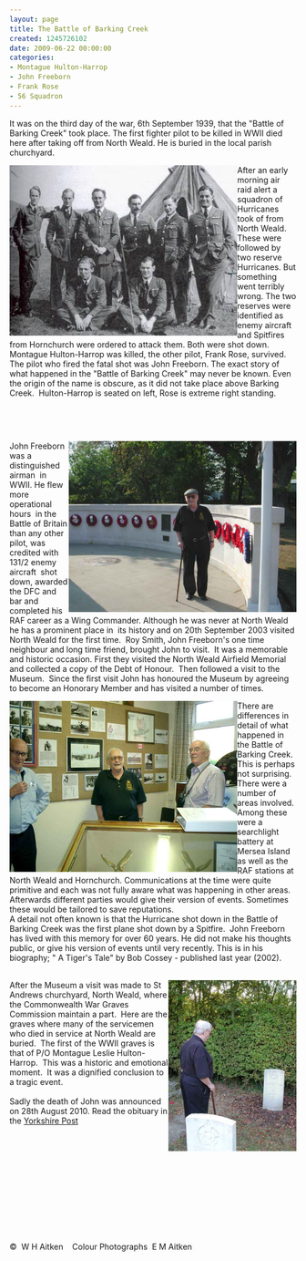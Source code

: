 ```yaml
---
layout: page
title: The Battle of Barking Creek
created: 1245726102
date: 2009-06-22 00:00:00
categories:
- Montague Hulton-Harrop
- John Freeborn
- Frank Rose
- 56 Squadron
---
```

<p>It was on the third day of the war, 6th September 1939, that the &quot;Battle of Barking Creek&quot; took place. The first fighter pilot to be killed in WWII died here after taking off from North Weald. He is buried in the local parish churchyard.</p><p><img class="article" height="299" width="400" align="left" alt="56 Squadron group including Montague Hulton-Harrop and Frank Rose" src="/images/BarkingCreek_56_Sqd_group_0.jpg" /> After an early morning air raid alert a squadron of Hurricanes took of from North Weald. These were followed by two reserve Hurricanes. But something went terribly wrong. The two reserves were identified as enemy aircraft and Spitfires from Hornchurch were ordered to attack them. Both were shot down. Montague Hulton-Harrop was killed, the other pilot, Frank Rose, survived. The pilot who fired the fatal shot was John Freeborn. The exact story of what happened in the &quot;Battle of Barking Creek&quot; may never be known. Even the origin of the name is obscure, as it did not take place above Barking Creek.&nbsp; Hulton-Harrop is seated on left, Rose is extreme right standing.</p><p>&nbsp;</p><p>&nbsp;</p><p><img class="article" height="300" width="400" align="right" alt="Battle of Barking Creek memorial" src="/images/BarkingCreek_memorial.jpg" />John Freeborn was a distinguished airman&nbsp; in WWII. He flew more operational hours&nbsp; in the Battle of Britain than any other pilot, was credited with 131/2 enemy aircraft&nbsp; shot down, awarded the DFC and bar and completed his RAF career as a Wing Commander. Although he was never at North Weald he has a prominent place in&nbsp; its history and on 20th September 2003 visited North Weald for the first time.&nbsp; Roy Smith, John Freeborn's one time neighbour and long time friend, brought John to visit.&nbsp; It was a memorable and historic occasion. First they visited the North Weald Airfield Memorial and collected a copy of the Debt of Honour.&nbsp; Then followed a visit to the Museum.&nbsp; Since the first visit John has honoured the Museum by agreeing to become an Honorary Member and has visited a number of times.</p><p><img class="article" height="300" width="400" align="left" alt="William Aitken, John Freeborn & Roy Smith at North Weald Airfield Museum" src="/images/museum1.jpg" />There are differences in detail of what happened in the Battle of Barking Creek.&nbsp; This is perhaps not surprising. There were a number of areas involved. Among these were a searchlight battery at Mersea Island as well as the RAF stations at North Weald and Hornchurch. Communications at the time were quite primitive and each was not fully aware what was happening in other areas. Afterwards different parties would give their version of events. Sometimes these would be tailored to save reputations.<br />A detail not often known is that the Hurricane shot down in the Battle of Barking Creek was the first plane shot down by a Spitfire.&nbsp; John Freeborn has lived with this memory for over 60 years. He did not make his thoughts public, or give his version of events until very recently. This is in his biography; &quot;                                               A Tiger's Tale&quot; by Bob Cossey - published last year (2002).<br />&nbsp;</p><p><img class="article" height="300" width="225" align="right" src="/images/churchyard1.jpg" alt="John Freeborn at St Andrews churchyard North Weald" /> After the Museum a visit was made to St Andrews churchyard, North Weald, where the Commonwealth War Graves Commission maintain a part.&nbsp; Here are the graves where many of the servicemen who died in service at North Weald are buried.&nbsp; The first of the WWII graves is that of P/O Montague Leslie Hulton-Harrop.&nbsp; This was a historic and emotional moment.&nbsp; It was a dignified conclusion to a tragic event.<br /><br />Sadly the death of John was announced on 28th August 2010.  Read the obituary in the <a href="http://www.yorkshirepost.co.uk/obituaries/John-Freeborn.6512605.jp">Yorkshire Post</a>&nbsp;<br /><br />&nbsp;<br /><br />&nbsp;<br /><br />&nbsp;<br /><br /><br />&nbsp; <br /><br />&nbsp;<br /><br />&copy;&nbsp; W H Aitken&nbsp;&nbsp;&nbsp; Colour Photographs&nbsp; E M Aitken</p>
